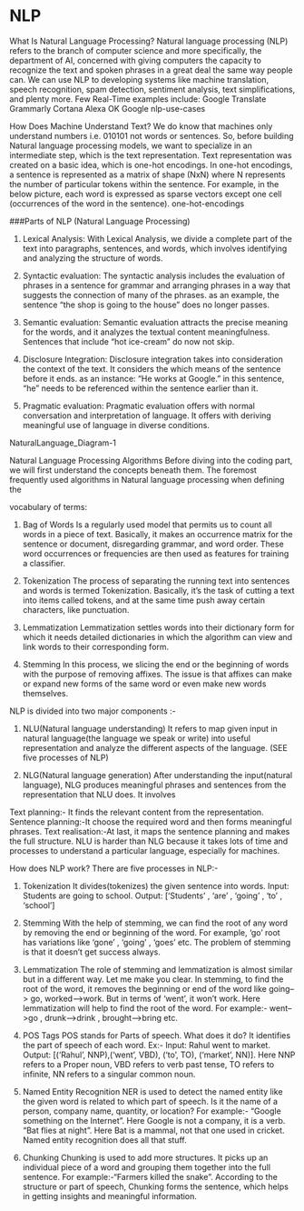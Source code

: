# NLP
What Is Natural Language Processing?
Natural language processing (NLP) refers to the branch of computer science and more specifically, the department of AI, concerned with giving computers the capacity to recognize the text and spoken phrases in a great deal the same way people can.
We can use NLP to developing systems like machine translation, speech recognition, spam detection, sentiment analysis, text simplifications, and plenty more.
Few Real-Time examples include:
Google Translate
Grammarly
Cortana
Alexa
OK Google
nlp-use-cases

 

How Does Machine Understand Text?
We do know that machines only understand numbers i.e. 010101 not words or sentences.
So, before building Natural language processing models, we want to specialize in an intermediate step, which is the text representation.
Text representation was created on a basic idea, which is one-hot encodings.
In one-hot encodings, a sentence is represented as a matrix of shape (NxN) where N represents the number of particular tokens within the sentence.
For example, in the below picture, each word is expressed as sparse vectors except one cell (occurrences of the word in the sentence).
one-hot-encodings

###Parts of NLP (Natural Language Processing)
1) Lexical Analysis: With Lexical Analysis, we divide a complete part of the text into paragraphs, sentences, and words, which involves identifying and analyzing the structure of words.

2) Syntactic evaluation: The syntactic analysis includes the evaluation of phrases in a sentence for grammar and arranging phrases in a way that suggests the connection of many of the phrases. as an example, the sentence “the shop is going to the house” does no longer passes.

3) Semantic evaluation: Semantic evaluation attracts the precise meaning for the words, and it analyzes the textual content meaningfulness. Sentences that include “hot ice-cream” do now not skip.

4) Disclosure Integration: Disclosure integration takes into consideration the context of the text. It considers the which means of the sentence before it ends. as an instance: “He works at Google.” in this sentence, “he” needs to be referenced within the sentence earlier than it.

5) Pragmatic evaluation: Pragmatic evaluation offers with normal conversation and interpretation of language. It offers with deriving meaningful use of language in diverse conditions.

NaturalLanguage_Diagram-1

Natural Language Processing Algorithms
Before diving into the coding part, we will first understand the concepts beneath them. The foremost frequently used algorithms in Natural language processing when defining the 

vocabulary of terms:

1) Bag of Words
Is a regularly used model that permits us to count all words in a piece of text. Basically, it makes an occurrence matrix for the sentence or document, disregarding grammar, and word order.
These word occurrences or frequencies are then used as features for training a classifier.


2) Tokenization
The process of separating the running text into sentences and words is termed Tokenization. Basically, it’s the task of cutting a text into items called tokens, and at the same time push away certain characters, like punctuation.


3) Lemmatization
Lemmatization settles words into their dictionary form for which it needs detailed dictionaries in which the algorithm can view and link words to their corresponding form.


4) Stemming
In this process, we slicing the end or the beginning of words with the purpose of removing affixes.
The issue is that affixes can make or expand new forms of the same word or even make new words themselves.

NLP is divided into two major components :-

1. NLU(Natural language understanding)
It refers to map given input in natural language(the language we speak or write) into useful representation and analyze the different aspects of the language. (SEE five processes of NLP)


 
2. NLG(Natural language generation)
After understanding the input(natural language), NLG produces meaningful phrases and sentences from the representation that NLU does. It involves

Text planning:- It finds the relevant content from the representation.
Sentence planning:-It choose the required word and then forms meaningful phrases.
Text realisation:-At last, it maps the sentence planning and makes the full structure.
NLU is harder than NLG because it takes lots of time and processes to understand a particular language, especially for machines.

How does NLP work?
There are five processes in NLP:-


 
1. Tokenization
It divides(tokenizes) the given sentence into words. Input: Students are going to school. Output: [‘Students’ , ‘are’ , ‘going’ , ‘to’ , ‘school’]

2. Stemming
With the help of stemming, we can find the root of any word by removing the end or beginning of the word. For example, ‘go’ root has variations like ‘gone’ , ‘going’ , ‘goes’ etc. The problem of stemming is that it doesn’t get success always.

3. Lemmatization
The role of stemming and lemmatization is almost similar but in a different way. Let me make you clear. In stemming, to find the root of the word, it removes the beginning or end of the word like going–> go, worked–>work. But in terms of ‘went’, it won’t work. Here lemmatization will help to find the root of the word. For example:- went–>go , drunk–>drink , brought–>bring etc.


 
4. POS Tags
POS stands for Parts of speech. What does it do? It identifies the part of speech of each word. Ex:- Input: Rahul went to market. Output: [(‘Rahul’, NNP),(‘went’, VBD), (‘to’, TO), (‘market’, NN)]. Here NNP refers to a Proper noun, VBD refers to verb past tense, TO refers to infinite, NN refers to a singular common noun.

5. Named Entity Recognition
NER is used to detect the named entity like the given word is related to which part of speech. Is it the name of a person, company name, quantity, or location? For example:- “Google something on the Internet”. Here Google is not a company, it is a verb. “Bat flies at night”. Here Bat is a mammal, not that one used in cricket. Named entity recognition does all that stuff.

6. Chunking
Chunking is used to add more structures. It picks up an individual piece of a word and grouping them together into the full sentence. For example:-“Farmers killed the snake”. According to the structure or part of speech, Chunking forms the sentence, which helps in getting insights and meaningful information.

